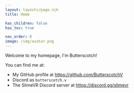```yaml
---
layout: layouts/page.njk
title: Home

has_children: false
has_toc: true

nav_order: 0
image: /img/avatar.png
---
```


Welcome to my homepage, I'm Butterscotch!

You can find me at:

* My GitHub profile at <https://github.com/ButterscotchV>
* Discord as `butterscotch.v`
* The SlimeVR Discord server at <https://discord.gg/slimevr>
